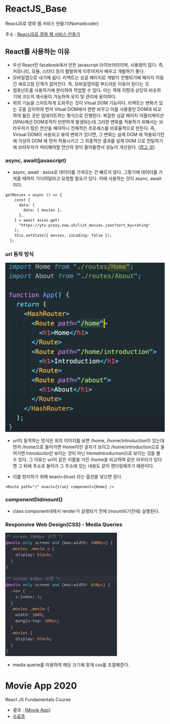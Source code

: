 # ReactJS_Base

ReactJS로 영화 웹 서비스 만들기(Nomadcoder)

주소 : [ReactJS로 영화 웹 서비스 만들기](https://nomadcoders.co/react-fundamentals)

## React를 사용하는 이유

- 우선 React란 facebook에서 만든 javascript 라이브러리이며, 사용량이 많다. 즉, 커뮤니티, 모듈, 스터디 등이 활발하게 이루어져서 배우고 개발하기 좋다.
- 모바일앱으로 내기에 쉽다. 리액트는 싱글 페이지로 개발이 진행되기에 페이지 이동 간 새로고침 단계가 없어진다. 즉, 모바일앱처럼 부드러운 이동이 된다는 것.
- 컴포넌트를 사용하기에 분리하여 작업할 수 있다. 이는 객체 지향과 상당히 비슷하기에 코드의 재사용이 가능하며 유지 및 관리에 용이하다.
- 위의 기능을 스마트하게 도와주는 것이 Vitual DOM 기능이다. 리액트는 변화가 있는 곳을 감지하여 먼저 Vitual DOM에서 한번 바꾸고 이를 사용중인 DOM과 비교하여 틀린 곳만 업데이트하는 형식으로 진행된다. 복잡한 싱글 페이지 어플리케이션(SPA)에선 DOM조작이 빈번하게 발생되는데 그러한 변화를 적용하기 위해서는 브라우저가 많은 연산을 해야하니 전체적인 프로세스를 비효율적으로 만든다. 즉, Virtual DOM이 사용되고 뷰의 변화가 있다면, 그 변화는 실제 DOM 에 적용되기전에 가상의 DOM 에 먼저 적용시키고 그 최종적인 결과를 실제 DOM 으로 전달하기에 브라우저가 처리해야할 연산의 양이 줄어들면서 성능이 개선된다. ([참고 글](https://velopert.com/3236))

### async, await(javascript)

- async, await : axios로 데이터를 가져오는 건 빠르지 않다. 그렇기에 데이터를 가져올 때까지 기다려달라고 요청할 필요가 있다. 이때 사용하는 것이 async, await이다.

```
getMovies = async () => {
    const {
      data: {
        data: { movies },
      },
    } = await axios.get(
      "https://yts-proxy.now.sh/list_movies.json?sort_by=rating"
    );
    this.setState({ movies, isLoding: false });
  };
```

### url 동작 방식

![urlAction](./ReadmeImg/url_action_system.PNG)

- url이 동작하는 방식은 위의 이미지를 보면 /home, /home/introduction이 있는데 먼저 /home으로 들어가면 Home이란 글자가 보이고 /home/introduction으로 들어가면 Introductio만 보이는 것이 아닌 HomeIntroduction으로 보이는 것을 볼 수 있다. 그 이유는 url이 같은 이름을 가진 /home을 비교하여 같은 라우터가 있다면 그 뒤에 주소로 들어가 그 주소에 있는 내용도 같이 렌더링해주기 떄문이다.

- 이를 방지하기 위해 exact={true} 라는 옵션을 넣으면 된다.

```
<Route path="/" exact={true} component={Home} />
```

### componentDidmount()

- class component내에서 render가 실행되기 전에 (mount되기전에) 실행된다.

### Responsive Web Design(CSS) - Media Queries

![media](./ReadmeImg/Responsive_Web_Design_Media_Queries.PNG)

- media querie를 이용하여 해당 크기에 맞게 css를 조절해준다.

# Movie App 2020

React JS Fundamentals Course

- 결과 : [[Movie App]](https://kyeongmin-log.github.io/reactjs_base/)
- [수료증](https://nomadcoders.co/certs/fe3961a0-a3b6-4f49-889a-3d1bcfe0a270)
